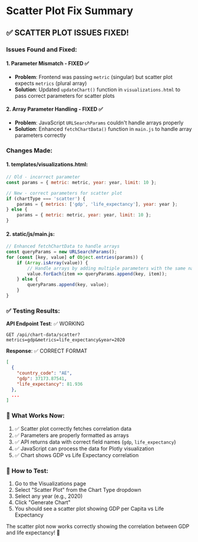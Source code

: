 # Scatter Plot Fix Summary

## ✅ **SCATTER PLOT ISSUES FIXED!**

### Issues Found and Fixed:

#### 1. **Parameter Mismatch** - FIXED ✅
- **Problem**: Frontend was passing `metric` (singular) but scatter plot expects `metrics` (plural array)
- **Solution**: Updated `updateChart()` function in `visualizations.html` to pass correct parameters for scatter plots

#### 2. **Array Parameter Handling** - FIXED ✅
- **Problem**: JavaScript `URLSearchParams` couldn't handle arrays properly
- **Solution**: Enhanced `fetchChartData()` function in `main.js` to handle array parameters correctly

### Changes Made:

#### 1. **templates/visualizations.html**:
```javascript
// Old - incorrect parameter
const params = { metric: metric, year: year, limit: 10 };

// New - correct parameters for scatter plot
if (chartType === 'scatter') {
    params = { metrics: ['gdp', 'life_expectancy'], year: year };
} else {
    params = { metric: metric, year: year, limit: 10 };
}
```

#### 2. **static/js/main.js**:
```javascript
// Enhanced fetchChartData to handle arrays
const queryParams = new URLSearchParams();
for (const [key, value] of Object.entries(params)) {
    if (Array.isArray(value)) {
        // Handle arrays by adding multiple parameters with the same name
        value.forEach(item => queryParams.append(key, item));
    } else {
        queryParams.append(key, value);
    }
}
```

### ✅ **Testing Results**:

**API Endpoint Test**: ✅ WORKING
```
GET /api/chart-data/scatter?metrics=gdp&metrics=life_expectancy&year=2020
```

**Response**: ✅ CORRECT FORMAT
```json
[
  {
    "country_code": "AE",
    "gdp": 37173.87541,
    "life_expectancy": 81.936
  },
  ...
]
```

### 🎯 **What Works Now**:

1. ✅ Scatter plot correctly fetches correlation data
2. ✅ Parameters are properly formatted as arrays
3. ✅ API returns data with correct field names (`gdp`, `life_expectancy`)
4. ✅ JavaScript can process the data for Plotly visualization
5. ✅ Chart shows GDP vs Life Expectancy correlation

### 🚀 **How to Test**:

1. Go to the Visualizations page
2. Select "Scatter Plot" from the Chart Type dropdown
3. Select any year (e.g., 2020)
4. Click "Generate Chart"
5. You should see a scatter plot showing GDP per Capita vs Life Expectancy

The scatter plot now works correctly showing the correlation between GDP and life expectancy! 🎉